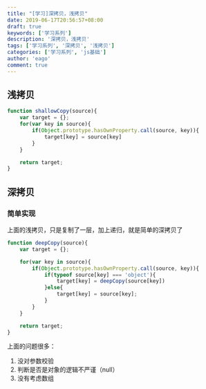 ```yaml
---
title: "[学习]深拷贝，浅拷贝"
date: 2019-06-17T20:56:57+08:00
draft: true
keywords: ['学习系列']
description: '深拷贝，浅拷贝'
tags: ['学习系列', '深拷贝', '浅拷贝']
categories: ['学习系列', 'js基础']
author: 'eago'
comment: true
---
```


## 浅拷贝

```js
function shallowCopy(source){
    var target = {};
    for(var key in source){
        if(Object.prototype.hasOwnProperty.call(source, key)){
            target[key] = source[key]
        }
    }

    return target;
}
```

## 深拷贝

### 简单实现

上面的浅拷贝，只是复制了一层，加上递归，就是简单的深拷贝了

```js
function deepCopy(source){
    var target = {};

    for(var key in source){
        if(Object.prototype.hasOwnProperty.call(source, key)){
            if(typeof source[key] === 'object'){
                target[key] = deepCopy(source[key])
            }else{
                target[key] = source[key];
            }
        }
    }

    return target;
}
```
上面的问题很多：
1. 没对参数校验
2. 判断是否是对象的逻辑不严谨（null）
3. 没有考虑数组
